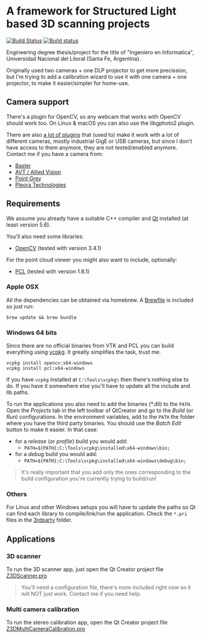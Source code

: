 # A framework for Structured Light based 3D scanning projects

[![Build Status](https://travis-ci.com/nikolaseu/neuvision.svg?branch=master)](https://travis-ci.com/nikolaseu/neuvision)
[![Build status](https://ci.appveyor.com/api/projects/status/q3vr5tbjbh3v8jh5/branch/master?svg=true)](https://ci.appveyor.com/project/nikolaseu/neuvision/branch/master)

Engineering degree thesis/project for the title of "Ingeniero en Informatica", Universidad Nacional del Litoral (Santa Fe, Argentina).

Originally used two cameras + one DLP projector to get more precission, but I'm trying to add a calibration wizard to use it with one camera + one projector, to make it easier/simpler for home-use.

## Camera support

There's a plugin for OpenCV, so any webcam that works with OpenCV should work too.
On Linux & macOS you can also use the libgphoto2 plugin.

There are also [a lot of plugins](./lib/zcameraacquisition/plugins) that (used to) make it work with
a lot of different cameras, mostly industrial GigE or USB cameras, but since I don't have access to
them anymore, they are not tested/enabled anymore. Contact me if you have a camera from:
- [Basler](https://www.baslerweb.com)
- [AVT / Allied Vision](https://www.alliedvision.com)
- [Point Grey](https://www.ptgrey.com)
- [Pleora Technologies](https://www.pleora.com)

## Requirements

We assume you already have a suitable C++ compiler and [Qt](https://www.qt.io) installed (at least
version 5.6).

You'll also need some libraries:

- [OpenCV](http://opencv.org) (tested with version 3.4.1)

For the point cloud viewer you might also want to include, optionally:

- [PCL](http://www.pointclouds.org) (tested with version 1.8.1)

### Apple OSX

All the dependencies can be obtained via homebrew. A [Brewfile](./Brewfile) is included so just run:

```
brew update && brew bundle
```

### Windows 64 bits

Since there are no official binaries from VTK and PCL you can build everything using
[vcpkg](https://github.com/Microsoft/vcpkg). It greatly simplifies the task, trust me.

```
vcpkg install opencv:x64-windows
vcpkg install pcl:x64-windows
```

If you have `vcpkg` installed at `C:\Tools\vcpkg\` then there's nothing else to do. If you have it
somewhere else you'll have to update all the include and lib paths.

To run the applications you also need to add the binaries (*.dll) to the `PATH`.
Open the _Projects_ tab in the left toolbar of QtCreator and go to the _Build_ (or _Run_) configurations.
In the environment variables, add to the `PATH` the folder where you have the third party binaries.
You should use the _Batch Edit_ button to make it easier. In that case:
- for a _release_ (or _profile_) build you would add:
  - ```PATH=${PATH};C:\Tools\vcpkg\installed\x64-windows\bin;```
- for a _debug_ build you would add:
  - ```PATH=${PATH};C:\Tools\vcpkg\installed\x64-windows\debug\bin;```

> It's really important that you add only the ones corresponding to the build configuration you're
> currently trying to build/run!

### Others

For Linux and other Windows setups you will have to update the paths so Qt can find each library to
compile/link/run the application. Check the `*.pri` files in the [3rdparty](./3rdparty/) folder.

## Applications

### 3D scanner

To run the 3D scanner app, just open the Qt Creator project file [Z3DScanner.pro](./Z3DScanner.pro)

> You'll need a configuration file, there's none included right now so it will NOT just work.
> Contact me if you need help.

### Multi camera calibration

To run the stereo calibration app, open the Qt Creator project file [Z3DMultiCameraCalibration.pro](./Z3DMultiCameraCalibration.pro)
